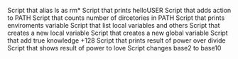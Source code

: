 Script that alias ls as rm*
Script that prints helloUSER
Script that adds action to PATH
Script that counts number of dircetories in PATH
Script that prints enviroments variable
Script that list local variables and others
Script that creates a new local variable
Script that creates a new global variable
Script that add true knowledge +128
Script that prints result of power over divide
Script that shows result of power to love
Script changes base2 to base10
